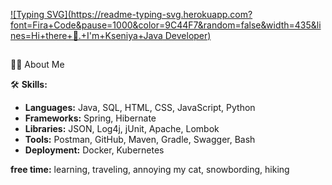 <!-- Typing SVG -->
[![Typing SVG](https://readme-typing-svg.herokuapp.com?font=Fira+Code&pause=1000&color=9C44F7&random=false&width=435&lines=Hi+there+👋.+I'm+Kseniya+Java Developer)](https://git.io/typing-svg)

##
🙋‍♂️ About Me

<!--💡 **Projects:**
- soon will be added -->

🛠️ **Skills:**
- **Languages:** Java, SQL, HTML, CSS, JavaScript, Python 
- **Frameworks:** Spring, Hibernate
- **Libraries:** JSON, Log4j, jUnit, Apache, Lombok
- **Tools:** Postman, GitHub, Maven, Gradle, Swagger, Bash
- **Deployment:** Docker, Kubernetes

**free time:** learning, traveling, annoying my cat, snowbording, hiking

